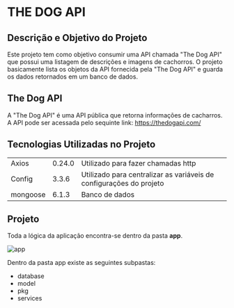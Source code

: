 # THE DOG API

## Descrição e Objetivo do Projeto
Este projeto tem como objetivo consumir uma API chamada "The Dog API" que possui uma listagem de descrições e imagens de cachorros. O projeto basicamente lista os objetos da API fornecida pela "The Dog API" e guarda os dados retornados em um banco de dados.

## The Dog API
A "The Dog API" é uma API pública que retorna informações de cacharros. A API pode ser acessada pelo sequinte link: https://thedogapi.com/

## Tecnologias Utilizadas no Projeto
<table>
  <tr>
    <td>Axios</td>
    <td>0.24.0</td>
    <td>Utilizado para fazer chamadas http</td>
  </tr>
  <tr>
    <td>Config</td>
    <td>3.3.6</td>
    <td>Utilizado para centralizar as variáveis de configurações do projeto</td>
  </tr>
  <tr>
    <td>mongoose</td>
    <td>6.1.3</td>
    <td>Banco de dados</td>
  </tr>
</table>

## Projeto

Toda a lógica da aplicação encontra-se dentro da pasta **app**.

![app](https://user-images.githubusercontent.com/32685475/147426909-a5dcd31b-d7c7-4ff8-9ca6-4b85aae2d0bb.png)

Dentro da pasta app existe as seguintes subpastas:
- database
- model
- pkg
- services







